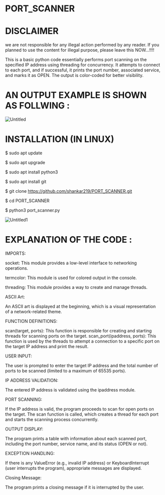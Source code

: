 # PORT_SCANNER

# DISCLAIMER 
 we are not responsible for any illegal action performed by any reader. If you planned to use the content for illegal purpose, please leave this NOW...!!!!

This is a basic python code essentially performs port scanning on the specified IP address using threading for concurrency. It attempts to connect to each port, and if successful, it prints the port number, associated service, and marks it as OPEN. The output is color-coded for better visibility.
# AN OUTPUT EXAMPLE IS SHOWN AS FOLLWING : 
![Untitled](https://github.com/shankar219/PORT_SCANNER/assets/80420170/0f9d862f-8c97-4460-b74b-a3a38619f1b2)


# INSTALLATION (IN LINUX)

$ sudo apt update

$ sudo apt upgrade

$ sudo apt install python3

$ sudo apt install git 

$ git clone https://github.com/shankar219/PORT_SCANNER.git 

$ cd PORT_SCANNER

$ python3 port_scanner.py

![Untitled1](https://github.com/shankar219/PORT_SCANNER/assets/80420170/563c97a5-2ca7-481b-a7a3-9f4d622a62f3)



# EXPLANATION OF THE CODE : 

IMPORTS:

socket: This module provides a low-level interface to networking operations.

termcolor: This module is used for colored output in the console.

threading: This module provides a way to create and manage threads.

ASCII Art:

An ASCII art is displayed at the beginning, which is a visual representation of a network-related theme.

FUNCTION DEFINITIONS:

scan(target, ports): This function is responsible for creating and starting threads for scanning ports on the target.
scan_port(ipaddress, ports): This function is used by the threads to attempt a connection to a specific port on the target IP address and print the result.

USER INPUT:

The user is prompted to enter the target IP address and the total number of ports to be scanned (limited to a maximum of 65535 ports).

IP ADDRESS VALIDATION:

The entered IP address is validated using the ipaddress module.

PORT SCANNING:

If the IP address is valid, the program proceeds to scan for open ports on the target.
The scan function is called, which creates a thread for each port and starts the scanning process concurrently.

OUTPUT DISPLAY:

The program prints a table with information about each scanned port, including the port number, service name, and its status (OPEN or not).

EXCEPTION HANDLING:

If there is any ValueError (e.g., invalid IP address) or KeyboardInterrupt (user interrupts the program), appropriate messages are displayed.

Closing Message:

The program prints a closing message if it is interrupted by the user.

